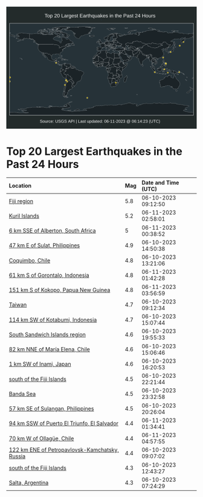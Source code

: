 ![Map](./map.png)

# Top 20 Largest Earthquakes in the Past 24 Hours

| Location | Mag | Date and Time (UTC) |
|:---|:---|:---|
| [Fiji region](https://earthquake.usgs.gov/earthquakes/eventpage/us7000k7m3) | 5.8 | 06-10-2023 09:12:50 |
| [Kuril Islands](https://earthquake.usgs.gov/earthquakes/eventpage/us7000k7qx) | 5.2 | 06-11-2023 02:58:01 |
| [6 km SSE of Alberton, South Africa](https://earthquake.usgs.gov/earthquakes/eventpage/us7000k7q8) | 5 | 06-11-2023 00:38:52 |
| [47 km E of Sulat, Philippines](https://earthquake.usgs.gov/earthquakes/eventpage/us7000k7n5) | 4.9 | 06-10-2023 14:50:38 |
| [Coquimbo, Chile](https://earthquake.usgs.gov/earthquakes/eventpage/us7000k7mt) | 4.8 | 06-10-2023 13:21:06 |
| [61 km S of Gorontalo, Indonesia](https://earthquake.usgs.gov/earthquakes/eventpage/us7000k7qq) | 4.8 | 06-11-2023 01:42:28 |
| [151 km S of Kokopo, Papua New Guinea](https://earthquake.usgs.gov/earthquakes/eventpage/us7000k7rd) | 4.8 | 06-11-2023 03:56:59 |
| [Taiwan](https://earthquake.usgs.gov/earthquakes/eventpage/us7000k7ly) | 4.7 | 06-10-2023 09:12:34 |
| [114 km SW of Kotabumi, Indonesia](https://earthquake.usgs.gov/earthquakes/eventpage/us7000k7n9) | 4.7 | 06-10-2023 15:07:44 |
| [South Sandwich Islands region](https://earthquake.usgs.gov/earthquakes/eventpage/us7000k7pb) | 4.6 | 06-10-2023 19:55:33 |
| [82 km NNE of María Elena, Chile](https://earthquake.usgs.gov/earthquakes/eventpage/us7000k7n6) | 4.6 | 06-10-2023 15:06:46 |
| [1 km SW of Inami, Japan](https://earthquake.usgs.gov/earthquakes/eventpage/us7000k7nk) | 4.6 | 06-10-2023 16:20:53 |
| [south of the Fiji Islands](https://earthquake.usgs.gov/earthquakes/eventpage/us7000k7pp) | 4.5 | 06-10-2023 22:21:44 |
| [Banda Sea](https://earthquake.usgs.gov/earthquakes/eventpage/us7000k7pz) | 4.5 | 06-10-2023 23:32:58 |
| [57 km SE of Sulangan, Philippines](https://earthquake.usgs.gov/earthquakes/eventpage/us7000k7pd) | 4.5 | 06-10-2023 20:26:04 |
| [94 km SSW of Puerto El Triunfo, El Salvador](https://earthquake.usgs.gov/earthquakes/eventpage/us7000k7qj) | 4.4 | 06-11-2023 01:34:41 |
| [70 km W of Ollagüe, Chile](https://earthquake.usgs.gov/earthquakes/eventpage/us7000k7rm) | 4.4 | 06-11-2023 04:57:55 |
| [122 km ENE of Petropavlovsk-Kamchatsky, Russia](https://earthquake.usgs.gov/earthquakes/eventpage/us7000k7lv) | 4.4 | 06-10-2023 09:07:02 |
| [south of the Fiji Islands](https://earthquake.usgs.gov/earthquakes/eventpage/us7000k7mr) | 4.3 | 06-10-2023 12:43:27 |
| [Salta, Argentina](https://earthquake.usgs.gov/earthquakes/eventpage/us7000k7ll) | 4.3 | 06-10-2023 07:24:29 |
